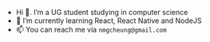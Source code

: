 - Hi 👋. I’m a UG student studying in computer science
- 🌱 I’m currently learning React, React Native and NodeJS
- 📫 You can reach me via `nmgcheung@gmail.com`

<!---
CSbaldguy/CSbaldguy is a ✨ special ✨ repository because its `README.md` (this file) appears on your GitHub profile.
You can click the Preview link to take a look at your changes.
--->
